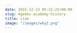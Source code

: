 ```yaml
---
date: 2015-12-23 05:31:23+00:00
slug: 4geeks-academy-history
title: ciao
image: "/images/why2.png"
---
```


